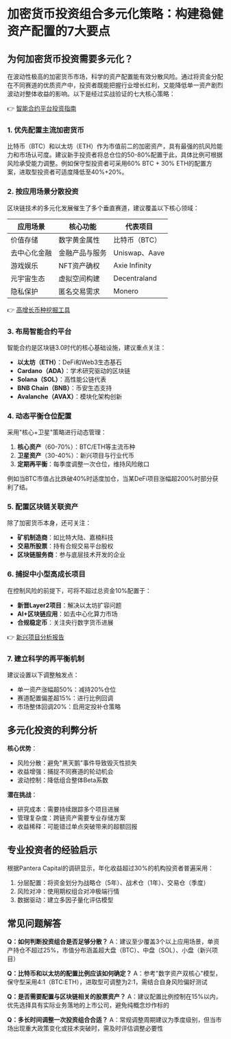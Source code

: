 # 加密货币投资组合多元化策略：构建稳健资产配置的7大要点

## 为何加密货币投资需要多元化？

在波动性极高的加密货币市场，科学的资产配置能有效分散风险。通过将资金分配在不同赛道的优质资产中，投资者既能把握行业增长红利，又能降低单一资产剧烈波动对整体收益的影响。以下是经过实战验证的七大核心策略：

👉 [智能合约平台投资指南](https://bit.ly/okx_welcome)

### 1. 优先配置主流加密货币

比特币（BTC）和以太坊（ETH）作为市值前二的加密资产，具有最强的抗风险能力和市场认可度。建议新手投资者将总仓位的50-80%配置于此，具体比例可根据风险承受能力调整。例如保守型投资者可采用60% BTC + 30% ETH的配置方案，进取型投资者可适度降低至40%+20%。

### 2. 按应用场景分散投资

区块链技术的多元化发展催生了多个垂直赛道，建议覆盖以下核心领域：

| 应用场景       | 核心功能                 | 代表项目          |
|----------------|--------------------------|-------------------|
| 价值存储       | 数字黄金属性             | 比特币（BTC）     |
| 去中心化金融   | 金融产品与服务           | Uniswap、Aave     |
| 游戏娱乐       | NFT资产确权              | Axie Infinity     |
| 元宇宙生态     | 虚拟空间构建             | Decentraland      |
| 隐私保护       | 匿名交易需求             | Monero            |

👉 [高增长币种挖掘工具](https://bit.ly/okx_welcome)

### 3. 布局智能合约平台

智能合约是区块链3.0时代的核心基础设施，建议重点关注：
- **以太坊（ETH）**：DeFi和Web3生态基石
- **Cardano（ADA）**：学术研究驱动的区块链
- **Solana（SOL）**：高性能公链代表
- **BNB Chain（BNB）**：币安生态支持
- **Avalanche（AVAX）**：模块化架构创新

### 4. 动态平衡仓位配置

采用"核心+卫星"策略进行动态管理：
1. **核心资产**（60-70%）：BTC/ETH等主流币种
2. **卫星资产**（30-40%）：新兴项目与行业代币
3. **定期再平衡**：每季度调整一次仓位，维持风险敞口

例如当BTC市值占比跌破40%时适度加仓，当某DeFi项目涨幅超200%时部分获利了结。

### 5. 配置区块链关联资产

除了加密货币本身，还可关注：
- **矿机制造商**：如比特大陆、嘉楠科技
- **交易所股票**：持有合规交易平台股权
- **区块链服务商**：参与底层技术开发的企业

### 6. 捕捉中小型高成长项目

在控制风险的前提下，可将不超过总资金10%配置于：
- **新晋Layer2项目**：解决以太坊扩容问题
- **AI+区块链应用**：如去中心化算力市场
- **合规稳定币**：关注央行数字货币进展

👉 [新兴项目分析报告](https://bit.ly/okx_welcome)

### 7. 建立科学的再平衡机制

建议设置以下调整触发点：
- 单一资产涨幅超50%：减持20%仓位
- 赛道配置偏差超15%：进行比例回调
- 市场整体回调20%：启用定投补仓策略

## 多元化投资的利弊分析

**核心优势**：
- 风险分散：避免"黑天鹅"事件导致毁灭性损失
- 收益增强：捕捉不同赛道的轮动机会
- 波动控制：降低组合整体Beta系数

**潜在挑战**：
- 研究成本：需要持续跟踪多个项目进展
- 管理复杂度：跨链资产需要专业存储方案
- 收益稀释：可能错过单点突破带来的超额回报

## 专业投资者的经验启示

根据Pantera Capital的调研显示，年化收益超过30%的机构投资者普遍采用：
1. 分层配置：将资金划分为战略仓（5年）、战术仓（1年）、交易仓（季度）
2. 风险对冲：使用期权组合对冲极端行情
3. 数据驱动：建立多因子量化评估模型

## 常见问题解答

**Q：如何判断投资组合是否足够分散？**
A：建议至少覆盖3个以上应用场景，单资产持仓不超过25%，市值分布涵盖超大盘（BTC）、中盘（SOL）、小盘（新兴项目）

**Q：比特币和以太坊的配置比例应该如何确定？**
A：参考"数字资产双核心"模型，保守型采用4:1（BTC:ETH），进取型可调整为2:1，需结合自身风险偏好测试

**Q：是否需要配置与区块链相关的股票资产？**
A：建议配置比例控制在15%以内，优先选择具有实际业务落地的上市公司，避免纯概念炒作标的

**Q：多长时间调整一次投资组合合适？**
A：常规调整周期建议为季度级别，但当市场出现重大政策变化或技术突破时，需及时评估调整必要性
